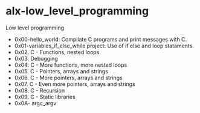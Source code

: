 # alx-low_level_programming
Low level programming
- 0x00-hello_world: Compilate C programs and print messages with C.
- 0x01-variables_if_else_while project: Use of if else and loop stataments.
- 0x02. C - Functions, nested loops
- 0x03. Debugging
- 0x04. C - More functions, more nested loops
- 0x05. C - Pointers, arrays and strings
- 0x06. C - More pointers, arrays and strings
- 0x07. C - Even more pointers, arrays and strings
- 0x08. C - Recursion
- 0x09. C - Static libraries
- 0x0A- argc_argv
